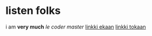 # listen folks
i am **very much** *le coder master*
[linkki ekaan](https://github.com/emeraldgcube/ot-harjoitustyo/blob/main/laskarit/viikko1/gitlog.txt)
[linkki tokaan](https://github.com/emeraldgcube/ot-harjoitustyo/blob/main/laskarit/viikko1/komentorivi.txt)
